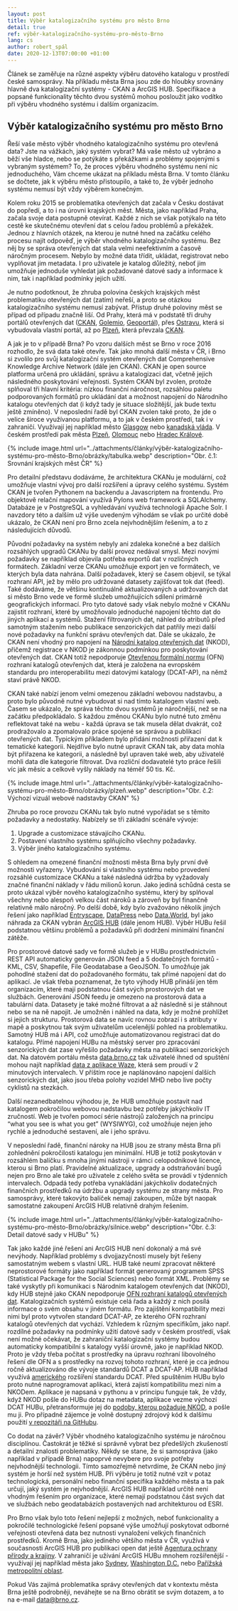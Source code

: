 ```yaml
---
layout: post
title: Výběr katalogizačního systému pro město Brno
detail: true
ref: výběr-katalogizačního-systému-pro-město-Brno
lang: cs
author: robert_spál
date: 2020-12-13T07:00:00 +01:00
---
```

Článek se zaměřuje na různé aspekty výběru datového katalogu v prostředí české samosprávy. Na příkladu města Brna jsou zde do hloubky srovnány hlavně dva katalogizační systémy - CKAN a ArcGIS HUB. Specifikace a popsané funkcionality těchto dvou systémů mohou posloužit jako vodítko při výběru vhodného systému i dalším organizacím.

<!--more-->

## Výběr katalogizačního systému pro město Brno

Řeší vaše město výběr vhodného katalogizačního systému pro otevřená data? Jste na vážkách, jaký systém vybrat? Má vaše město už vybráno a běží vše hladce, nebo se potýkáte s překážkami a problémy spojenými s vybraným systémem? To, že proces výběru vhodného systému není nic jednoduchého, Vám chceme ukázat na příkladu města Brna. V tomto článku se dočtete, jak k výběru město přistoupilo, a také to, že výběr jednoho systému nemusí být vždy výběrem konečným.

Kolem roku 2015 se problematika otevřených dat začala v Česku dostávat do popředí, a to i na úrovni krajských měst.  Města, jako například Praha, začala svoje data postupně otevírat. Každé z nich se však potýkalo na této cestě ke skutečnému otevření dat s celou řadou problémů a překážek. Jednou z hlavních otázek, na kterou je nutné hned na začátku celého procesu najít odpověď, je výběr vhodného katalogizačního systému. Bez něj by se správa otevřených dat stala velmi neefektivním a časově náročným procesem. Nebylo by možné data třídit, ukládat, registrovat nebo vyplňovat jim metadata. I pro uživatele je katalog důležitý, neboť jim umožňuje jednoduše vyhledat jak požadované datové sady a informace k nim, tak i například podmínky jejich užití.

Je nutno podotknout, že zhruba polovina českých krajských měst problematiku otevřených dat (zatím) neřeší, a proto se otázkou katalogizačního systému nemusí zabývat. Přístup druhé poloviny měst se případ od případu značně liší. Od Prahy, která má v podstatě tři druhy portálů otevřených dat ([CKAN][PRHCKN], [Golemio][GOLEMIO], [Geoportál][GEOPORTAL]), přes [Ostravu][OSTRAVU], která si vybudovala vlastní portál, až po [Plzeň][PLZEN], která převzala [CKAN][CKAN].

A jak je to v případě Brna? Po vzoru dalších měst se Brno v roce 2016 rozhodlo, že svá data také otevře. Tak jako mnohá další města v ČR, i Brno si zvolilo pro svůj katalogizační systém otevřených dat Comprehensive Knowledge Archive Network (dále jen CKAN). CKAN je open source platforma určená pro ukládání, správu a katalogizaci dat, včetně jejich následného poskytování veřejnosti. Systém CKAN byl zvolen, protože splňoval tři hlavní kritéria: nízkou finanční náročnost, rozsáhlou paletu podporovaných formátů pro ukládání dat a možnost napojení do Národního katalogu otevřených dat (i když tady je situace složitější, jak bude textu ještě zmíněno). V neposlední řadě byl CKAN zvolen také proto, že jde o velice široce využívanou platformu, a to jak v českém prostředí, tak i v zahraničí. Využívají jej například město [Glasgow][GLASGOW] nebo [kanadská vláda][KANADSKA]. V českém prostředí pak města [Plzeň][PLZEN], [Olomouc][OLOMOUC] nebo [Hradec Králové][HRADEC].

{% include image.html url="../attachments/články/výběr-katalogizačního-systému-pro-město-Brno/obrázky/tabulka.webp" description="Obr. č.1: Srovnání krajských měst ČR" %}

Pro detailní představu dodáváme, že architektura CKANu je modulární, což umožňuje vlastní vývoj pro další rozšíření a úpravy celého systému. Systém CKAN je tvořen Pythonem na backendu a Javascriptem na frontendu. Pro objektově relační mapování využívá Pylons web framework a SQLAlchemy. Databáze je v PostgreSQL a vyhledávání využívá technologii Apache Solr. I navzdory této a dalším už výše uvedeným výhodám se však po určité době ukázalo, že CKAN není pro Brno zcela nejvhodnějším řešením, a to z následujících důvodů.

Původní požadavky na systém nebyly ani zdaleka konečné a bez dalších rozsáhlých upgradů CKANu by další provoz nedával smysl. Mezi novými požadavky se například objevila potřeba exportů dat v rozličných formátech. Základní verze CKANu umožňuje export jen ve formátech, ve kterých byla data nahrána. Další požadavek, který se časem objevil, se týkal rozhraní API, jež by mělo pro udržované datasety zajišťovat tok dat (feed). Také dodáváme, že většinu kontinuálně aktualizovaných a udržovaných dat si město Brno vede ve formě služeb umožňujících sdílení primárně geografických informací. Pro tyto datové sady však nebylo možné v CKANu zajistit rozhraní, které by umožňovalo jednoduché napojení těchto dat do jiných aplikací a systémů. Stažení filtrovaných dat, náhled do atributů před samotným stažením nebo publikace senzorických dat patřily mezi další nové požadavky na funkční správu otevřených dat. Dále se ukázalo, že CKAN není vhodný pro napojení na [Národní katalog otevřených dat][NKOD] (NKOD), přičemž registrace v NKOD je zákonnou podmínkou pro poskytování otevřených dat. CKAN totiž nepodporuje [Otevřenou formální normu][OFN] (OFN) rozhraní katalogů otevřených dat, která je založena na evropském standardu pro interoperabilitu mezi datovými katalogy (DCAT-AP), na němž staví právě NKOD.

CKAN také nabízí jenom velmi omezenou základní webovou nadstavbu, a proto bylo původně nutné vybudovat si nad tímto katalogem vlastní web. Časem se ukázalo, že správa těchto dvou systémů je náročnější, než se na začátku předpokládalo. S každou změnou CKANu bylo nutné tuto změnu reflektovat také na webu - každá úprava se tak musela dělat dvakrát, což prodražovalo a zpomalovalo práce spojené se správou a publikací otevřených dat. Typickým příkladem bylo přidání možnosti přiřazení dat k tematické kategorii. Nejdříve bylo nutné upravit CKAN tak, aby data mohla být přiřazena ke kategorii, a následně byl upraven také web, aby uživatelé mohli data dle kategorie filtrovat. Dva rozliční dodavatelé tyto práce řešili víc jak měsíc a celkově vyšly náklady na téměř 50 tis. Kč.

{% include image.html url="../attachments/články/výběr-katalogizačního-systému-pro-město-Brno/obrázky/plzeň.webp" description="Obr. č.2: Výchozí vizuál webové nadstavby CKAN" %}

Zhruba po roce provozu CKANu tak bylo nutné vypořádat se s těmito požadavky a nedostatky. Nabízely se tři základní scénáře vývoje:
1. Upgrade a customizace stávajícího CKANu.
2. Postavení vlastního systému splňujícího všechny požadavky.
3. Výběr jiného katalogizačního systému.

S ohledem na omezené finanční možnosti města Brna byly první dvě možnosti vyřazeny. Vybudování si vlastního systému nebo provedení rozsáhlé customizace CKANu a také následná údržba by vyžadovaly značné finanční náklady v řádu milionů korun. Jako jediná schůdná cesta se proto ukázal výběr nového katalogizačního systému, který by splňoval všechny nebo alespoň velkou část nároků a zároveň by byl finančně relativně málo náročný. Po delší době, kdy bylo zvažováno několik jiných řešení jako například [Entryscape][ENTRYSCAPE], [DataPress][DATAPRESS] nebo [Data.World][DATAWORLD], byl jako náhrada za CKAN vybrán [ArcGIS HUB][ARCGISHUB] (dále jenom HUB). Výběr HUBu řešil podstatnou většinu problémů a požadavků při dodržení minimální finanční zátěže.

Pro prostorové datové sady ve formě služeb je v HUBu prostřednictvím REST API automaticky generován JSON feed a 5 dodatečných formátů - KML, CSV, Shapefile, File Geodatabase a GeoJSON. To umožňuje jak pohodlné stažení dat do požadovaného formátu, tak přímé napojení dat do aplikací. Je však třeba poznamenat, že tyto výhody HUB přináší jen těm organizacím, které mají podstatnou část svých prostorových dat ve službách. Generování JSON feedu je omezeno na prostorová data a tabulární data. Datasety je také možné filtrovat a až následně si je stáhnout nebo se na ně napojit. Je umožněn i náhled na data, kdy je možné prohlížet si jejich strukturu. Prostorová data se navíc rovnou zobrazí i s atributy v mapě a poskytnou tak svým uživatelům ucelenější pohled na problematiku. Samotný HUB má i API, což umožňuje automatizovanou registraci dat do katalogu. Přímé napojení HUBu na městský server pro zpracování senzorických dat zase vyřešilo požadavky města na publikaci senzorických dat. Na datovém portálu města [data.brno.cz][DATABRNO] tak uživatelé ihned od spuštění mohou najít například [data z aplikace Waze][WAZE], která sem proudí v 2 minutových intervalech. V příštím roce je naplánováno napojení dalších senzorických dat, jako jsou třeba polohy vozidel MHD nebo live počty cyklistů na stezkách.

Další nezanedbatelnou výhodou je, že HUB umožňuje postavit nad katalogem pokročilou webovou nadstavbu bez potřeby jakýchkoliv IT zručností. Web je tvořen pomocí série nástrojů založených na principu “what you see is what you get” (WYSIWYG), což umožňuje nejen jeho rychlé a jednoduché sestavení, ale i jeho správu.

V neposlední řadě, finanční nároky na HUB jsou ze strany města Brna při zohlednění pokročilosti katalogu jen minimální. HUB je totiž poskytován v rozsáhlém balíčku s mnoha jinými nástroji v rámci celopodnikové licence, kterou si Brno platí. Pravidelné aktualizace, upgrady a odstraňování bugů nejen pro Brno ale také pro uživatele z celého světa se provádí v týdenních intervalech. Odpadá tedy potřeba vynakládání jakýchkoliv dodatečných finančních prostředků na údržbu a upgrady systému ze strany města. Pro samosprávy, které takovýto balíček nemají zakoupen, může být naopak samostatné zakoupení ArcGIS HUB relativně drahým řešením.

{% include image.html url="../attachments/články/výběr-katalogizačního-systému-pro-město-Brno/obrázky/silnice.webp" description="Obr. č.3: Detail datové sady v HUBu" %}

Tak jako každé jiné řešení ani ArcGIS HUB není dokonalý a má své nevýhody. Například problémy s dvojjazyčností musely být řešeny samostatným webem s vlastní URL. HUB také neumí zpracovat některé neprostorové formáty jako například formát generovaný programem SPSS (Statistical Package for the Social Sciences) nebo formát XML. Problémy se také vyskytly při komunikaci s Národním katalogem otevřených dat (NKOD), kdy HUB stejně jako CKAN nepodporuje [OFN rozhraní katalogů otevřených dat][OFN]. Katalogizačních systémů existuje celá řada a každý z nich posílá informace o svém obsahu v jiném formátu. Pro zajištění kompatibility mezi nimi byl proto vytvořen standard DCAT-AP, ze kterého OFN rozhraní katalogů otevřených dat vychází. Vzhledem k různým specifikům, jako např. rozdílné požadavky na podmínky užití datové sady v českém prostředí, však není možné očekávat, že zahraniční katalogizační systémy budou automaticky kompatibilní s katalogy vyšší úrovně, jako je například NKOD. Proto je vždy  třeba počítat s prostředky na úpravu rozhraní libovolného řešení dle OFN a s prostředky na rozvoj tohoto rozhraní, které je cca jednou ročně aktualizováno dle vývoje standardů DCAT a DCAT-AP. HUB například využívá [amerického][AMERICKEHO] rozšíření standardu DCAT. Před spuštěním HUBu bylo proto nutné naprogramovat aplikaci, která zajistí kompatibilitu mezi ním a NKODem. Aplikace je napsaná v pythonu a v principu funguje tak, že vždy, když NKOD pošle do HUBu dotaz na metadata, aplikace vezme výchozí DCAT HUBu, přetransformuje jej do [podoby, kterou požaduje NKOD][OFN], a pošle mu ji. Pro případné zájemce je volně dostupný zdrojový kód k dalšímu použití [v repozitáři na GitHubu][GITHUB].

Co dodat na závěr? Výběr vhodného katalogizačního systému je náročnou disciplínou. Častokrát je těžké si správně vybrat bez předešlých zkušeností a detailní znalosti problematiky. Někdy se stane, že si samospráva (jako například v případě Brna) napoprvé nevybere pro svoje potřeby nejvhodnější technologii. Tímto samozřejmě netvrdíme, že CKAN nebo jiný systém je horší než systém HUB. Při výběru je totiž nutné vzít v potaz technologická, personální nebo finanční specifika každého města a ta pak určují, jaký systém je nejvhodnější. ArcGIS HUB například určitě není vhodným řešením pro organizace, které nemají podstatnou část svých dat ve službách nebo geodatabázích postavených nad architekturou od ESRI.

Pro Brno však bylo toto řešení nejlepší z možných, neboť funkcionality a pokročilé technologické řešení popsané výše umožňují poskytovat odborné veřejnosti otevřená data bez nutnosti vynaložení velkých finančních prostředků. Kromě Brna, jako jediného většího města v ČR, využívá v současnosti ArcGIS HUB pro publikaci open dat ještě [Agentura ochrany přírody a krajiny][AOPK]. V zahraničí je užívání ArcGIS HUBu mnohem rozšířenější - využívají jej například města jako [Sydney][SYDNEY], [Washington D.C.][WASHINGTON] nebo [Pařížská metropolitní oblast][PARIS]. 

Pokud Vás zajímá problematika správy otevřených dat v kontextu města Brna ještě podrobněji, neváhejte se na Brno obrátit se svým dotazem, a to na e-mail [data@brno.cz][MAILTO].

[PRHCKN]: https://https://opendata.praha.eu/ "Katalogizační systém CKAN"
[GOLEMIO]: https://golemio.cz/ "Portál otevřených dat Golemio"
[GEOPORTAL]: https://https://www.geoportalpraha.cz/cs/data/otevrena-data/seznam "Geoportál hl. města Prahy"
[OSTRAVU]: https://opendata.ostrava.cz/ "Portál otevřených dat města Ostravy"
[PLZEN]: https://opendata.plzen.eu/ "Portál otevřených dat města Plzeň"
[CKAN]: https://ckan.org/ "Katalogizační systém CKAN"
[GLASGOW]: http://data.glasgow.gov.uk/dataset?q= "Portál otevřených dat města Glasgow"
[KANADSKA]: https://open.canada.ca/en/open-data "Portál otevřených dat kanadské vlády"
[OLOMOUC]: https://data.olomouc.eu/ "Portál otevřených dat Olomouc"
[HRADEC]: http://opendata.mmhk.cz/ "Portál otevřených dat města Hradec Králové"
[NKOD]: https://data.gov.cz/datové-sady "Národní katalog otevřených dat"
[OFN]: https://ofn.gov.cz/rozhraní-katalogů-otevřených-dat/draft/ "Otevřená formální norma Rozhraní katalogů otevřených dat"
[ENTRYSCAPE]: https://entryscape.com/en/ "Katalogizační systém Entryscape"
[DATAPRESS]: https://datapress.com/ "Katalogizační systém DataPress"
[DATAWORLD]: https://data.world/ "Katalogizační systém Data.World"
[ARCGISHUB]: https://www.esri.com/en-us/arcgis/products/arcgis-hub/overview "ArcGIS HUB"
[DATABRNO]: https://data.brno.cz/ "Portál otevřených dat města Brna"
[WAZE]: https://data.brno.cz/search?collection=Dataset&q=waze "Otevřená data z aplikace WAZE za město Brno"
[AMERICKEHO]: https://project-open-data.cio.gov/v1.1/schema/ "Americký standard DCAT"
[GITHUB]: https://github.com/opendatabrno/HUBtoNKOD "Repozitář datového odělení města Brna na GitHubu"
[AOPK]: https://gis-aopkcr.opendata.arcgis.com/ "Agentura ochrany přírody a krajiny"
[SYDNEY]: https://data.cityofsydney.nsw.gov.au/ "Portál otevřených dat města Sydney"
[WASHINGTON]: https://opendata.dc.gov/ "Portál otevřených dat města Washington D.C."
[PARIS]: https://data-iau-idf.opendata.arcgis.com/ "Portál otevřených dat Pařížské metropolitní oblasti"
[MAILTO]: data@brno.cz "Kontaktní email protálu otevřených dat Brna"
